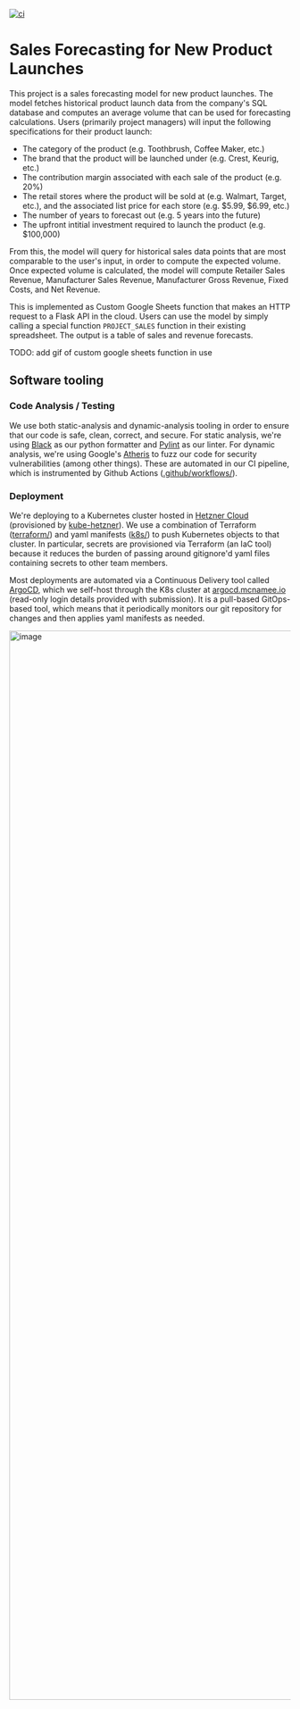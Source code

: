 [![ci](https://github.com/davidmcnamee/cs490-project/actions/workflows/on_push.yaml/badge.svg)](https://github.com/davidmcnamee/cs490-project/actions/workflows/on_push.yaml)

# Sales Forecasting for New Product Launches

This project is a sales forecasting model for new product launches. The model fetches historical product launch data from the company's SQL database and computes an average volume that can be used for forecasting calculations. Users (primarily project managers) will input the following specifications for their product launch:

- The category of the product (e.g. Toothbrush, Coffee Maker, etc.)
- The brand that the product will be launched under (e.g. Crest, Keurig, etc.)
- The contribution margin associated with each sale of the product (e.g. 20%)
- The retail stores where the product will be sold at (e.g. Walmart, Target, etc.), and the associated list price for each store (e.g. $5.99, $6.99, etc.)
- The number of years to forecast out (e.g. 5 years into the future)
- The upfront intitial investment required to launch the product (e.g. $100,000)

From this, the model will query for historical sales data points that are most comparable to the user's input, in order to compute the expected volume. Once expected volume is calculated, the model will compute Retailer Sales Revenue, Manufacturer Sales Revenue, Manufacturer Gross Revenue, Fixed Costs, and Net Revenue.

This is implemented as Custom Google Sheets function that makes an HTTP request to a Flask API in the cloud. Users can use the model by simply calling a special function `PROJECT_SALES` function in their existing spreadsheet. The output is a table of sales and revenue forecasts.


TODO: add gif of custom google sheets function in use


## Software tooling

### Code Analysis / Testing

We use both static-analysis and dynamic-analysis tooling in order to ensure that our code is safe, clean, correct, and secure. For static analysis, we're using [Black](https://github.com/psf/black) as our python formatter and [Pylint](https://pypi.org/project/pylint/) as our linter. For dynamic analysis, we're using Google's [Atheris](https://github.com/google/atheris) to fuzz our code for security vulnerabilities (among other things). These are automated in our CI pipeline, which is instrumented by Github Actions ([.github/workflows/](.github/workflows)).

### Deployment
We're deploying to a Kubernetes cluster hosted in [Hetzner Cloud](https://www.hetzner.com/cloud) (provisioned by [kube-hetzner](https://github.com/kube-hetzner/terraform-hcloud-kube-hetzner)). We use a combination of Terraform ([terraform/](terraform/)) and yaml manifests ([k8s/](k8s/)) to push Kubernetes objects to that cluster. In particular, secrets are provisioned via Terraform (an IaC tool) because it reduces the burden of passing around gitignore'd yaml files containing secrets to other team members. 

Most deployments are automated via a Continuous Delivery tool called [ArgoCD](https://argoproj.github.io/cd/), which we self-host through the K8s cluster at [argocd.mcnamee.io](https://argocd.mcnamee.io) (read-only login details provided with submission). It is a pull-based GitOps-based tool, which means that it periodically monitors our git repository for changes and then applies yaml manifests as needed.

<img width="1916" alt="image" src="https://user-images.githubusercontent.com/16356719/229262909-f90a82bf-41d7-4437-9f46-073452710e13.png">


